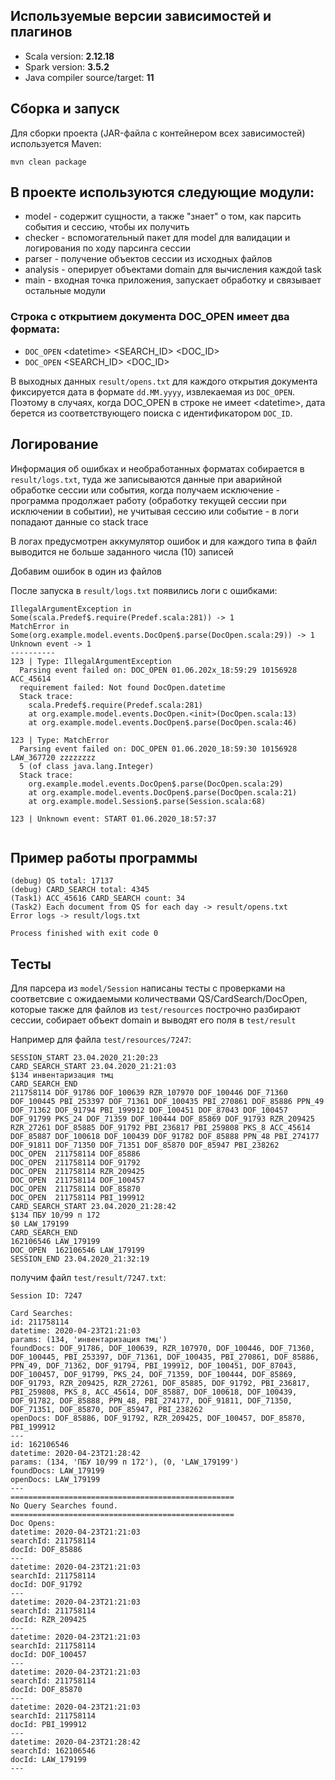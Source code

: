 ## Используемые версии зависимостей и плагинов

- Scala version: **2.12.18**  
- Spark version: **3.5.2**  
- Java compiler source/target: **11**

## Сборка и запуск

Для сборки проекта (JAR-файла с контейнером всех зависимостей) используется Maven:
```
mvn clean package
```

## В проекте используются следующие модули:

- model - содержит сущности, а также "знает" о том, как парсить события и сессию, чтобы их получить
- checker - вспомогательный пакет для model для валидации и логирования по ходу парсинга сессии
- parser - получение объектов сессии из исходных файлов
- analysis - оперирует объектами domain для вычисления каждой task
- main - входная точка приложения, запускает обработку и связывает остальные модули


### Строка с открытием документа DOC_OPEN имеет два формата:
- `DOC_OPEN` <dаtetime> <SEARCH_ID> <DOC_ID>
- `DOC_OPEN` <SEARCH_ID> <DOC_ID>

В выходных данных `result/opens.txt` для каждого открытия документа фиксируется дата в формате `dd.MM.yyyy`, извлекаемая из `DOC_OPEN`. Поэтому в случаях, когда DOC_OPEN в строке не имеет <dаtetime>, дата берется из соответствующего поиска с идентификатором `DOC_ID`.

## Логирование

Информация об ошибках и необработанных форматах собирается в `result/logs.txt`, туда же записываются данные при аварийной обработке сессии или события, когда получаем исключение - программа продолжает работу (обработку текущей сессии при исключении в событии), не учитывая сессию или событие - в логи попадают данные со stack trace

В логах предусмотрен аккумулятор ошибок и для каждого типа в файл выводится не больше заданного числа (10) записей

Добавим ошибок в один из файлов

После запуска в `result/logs.txt` появились логи с ошибками:
```
IllegalArgumentException in Some(scala.Predef$.require(Predef.scala:281)) -> 1
MatchError in Some(org.example.model.events.DocOpen$.parse(DocOpen.scala:29)) -> 1
Unknown event -> 1
----------
123 | Type: IllegalArgumentException
  Parsing event failed on: DOC_OPEN 01.06.202x_18:59:29 10156928 ACC_45614
  requirement failed: Not found DocOpen.datetime
  Stack trace:
    scala.Predef$.require(Predef.scala:281)
    at org.example.model.events.DocOpen.<init>(DocOpen.scala:13)
    at org.example.model.events.DocOpen$.parse(DocOpen.scala:46)

123 | Type: MatchError
  Parsing event failed on: DOC_OPEN 01.06.2020_18:59:30 10156928 LAW_367720 zzzzzzzz
  5 (of class java.lang.Integer)
  Stack trace:
    org.example.model.events.DocOpen$.parse(DocOpen.scala:29)
    at org.example.model.events.DocOpen$.parse(DocOpen.scala:21)
    at org.example.model.Session$.parse(Session.scala:68)

123 | Unknown event: START 01.06.2020_18:57:37


```

## Пример работы программы
```
(debug) QS total: 17137
(debug) CARD_SEARCH total: 4345
(Task1) ACC_45616 CARD_SEARCH count: 34
(Task2) Each document from QS for each day -> result/opens.txt
Error logs -> result/logs.txt

Process finished with exit code 0
```

## Тесты

Для парсера из `model/Session` написаны тесты c проверками на соответсвие с ожидаемыми количествами QS/CardSearch/DocOpen, которые также для файлов из `test/resources` построчно разбирают сессии, собирает объект domain и выводят его поля в `test/result`

Например для файла `test/resources/7247`:
```
SESSION_START 23.04.2020_21:20:23
CARD_SEARCH_START 23.04.2020_21:21:03
$134 инвентаризация тмц
CARD_SEARCH_END 
211758114 DOF_91786 DOF_100639 RZR_107970 DOF_100446 DOF_71360 DOF_100445 PBI_253397 DOF_71361 DOF_100435 PBI_270861 DOF_85886 PPN_49 DOF_71362 DOF_91794 PBI_199912 DOF_100451 DOF_87043 DOF_100457 DOF_91799 PKS_24 DOF_71359 DOF_100444 DOF_85869 DOF_91793 RZR_209425 RZR_27261 DOF_85885 DOF_91792 PBI_236817 PBI_259808 PKS_8 ACC_45614 DOF_85887 DOF_100618 DOF_100439 DOF_91782 DOF_85888 PPN_48 PBI_274177 DOF_91811 DOF_71350 DOF_71351 DOF_85870 DOF_85947 PBI_238262
DOC_OPEN  211758114 DOF_85886
DOC_OPEN  211758114 DOF_91792
DOC_OPEN  211758114 RZR_209425
DOC_OPEN  211758114 DOF_100457
DOC_OPEN  211758114 DOF_85870
DOC_OPEN  211758114 PBI_199912
CARD_SEARCH_START 23.04.2020_21:28:42
$134 ПБУ 10/99 п 172
$0 LAW_179199
CARD_SEARCH_END 
162106546 LAW_179199
DOC_OPEN  162106546 LAW_179199
SESSION_END 23.04.2020_21:32:19
```

получим файл `test/result/7247.txt`:
```
Session ID: 7247

Card Searches:
id: 211758114
datetime: 2020-04-23T21:21:03
params: (134, 'инвентаризация тмц')
foundDocs: DOF_91786, DOF_100639, RZR_107970, DOF_100446, DOF_71360, DOF_100445, PBI_253397, DOF_71361, DOF_100435, PBI_270861, DOF_85886, PPN_49, DOF_71362, DOF_91794, PBI_199912, DOF_100451, DOF_87043, DOF_100457, DOF_91799, PKS_24, DOF_71359, DOF_100444, DOF_85869, DOF_91793, RZR_209425, RZR_27261, DOF_85885, DOF_91792, PBI_236817, PBI_259808, PKS_8, ACC_45614, DOF_85887, DOF_100618, DOF_100439, DOF_91782, DOF_85888, PPN_48, PBI_274177, DOF_91811, DOF_71350, DOF_71351, DOF_85870, DOF_85947, PBI_238262
openDocs: DOF_85886, DOF_91792, RZR_209425, DOF_100457, DOF_85870, PBI_199912
---
id: 162106546
datetime: 2020-04-23T21:28:42
params: (134, 'ПБУ 10/99 п 172'), (0, 'LAW_179199')
foundDocs: LAW_179199
openDocs: LAW_179199
---
==================================================
No Query Searches found.
==================================================
Doc Opens:
datetime: 2020-04-23T21:21:03
searchId: 211758114
docId: DOF_85886
---
datetime: 2020-04-23T21:21:03
searchId: 211758114
docId: DOF_91792
---
datetime: 2020-04-23T21:21:03
searchId: 211758114
docId: RZR_209425
---
datetime: 2020-04-23T21:21:03
searchId: 211758114
docId: DOF_100457
---
datetime: 2020-04-23T21:21:03
searchId: 211758114
docId: DOF_85870
---
datetime: 2020-04-23T21:21:03
searchId: 211758114
docId: PBI_199912
---
datetime: 2020-04-23T21:28:42
searchId: 162106546
docId: LAW_179199
---

```
